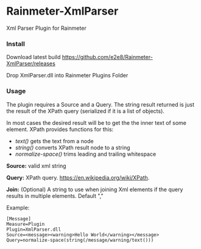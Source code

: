 # Rainmeter-XmlParser
Xml Parser Plugin for Rainmeter


### Install
Download latest build https://github.com/e2e8/Rainmeter-XmlParser/releases

Drop XmlParser.dll into Rainmeter Plugins Folder

### Usage

The plugin requires a Source and a Query. The string result returned is just the result of the XPath query (serialized if it is a list of objects). 

In most cases the desired result will be to get the the inner text of some element. XPath provides functions for this:

* _text()_ gets the text from a node
* _string()_ converts XPath result node to a string
* _normalize-space()_ trims leading and trailing whitespace

**Source:** valid xml string

**Query:** XPath query. https://en.wikipedia.org/wiki/XPath.

**Join:** (Optional) A string to use when joining Xml elements if the query results in multiple elements. Default ","

Example:
```
[Message]
Measure=Plugin
Plugin=XmlParser.dll
Source=<message><warning>Hello World</warning></message>
Query=normalize-space(string(/message/warning/text()))
```
